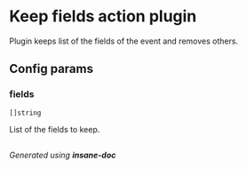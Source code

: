 # Keep fields action plugin
Plugin keeps list of the fields of the event and removes others.

## Config params
### fields

`[]string`   

List of the fields to keep.


##
 *Generated using **insane-doc***